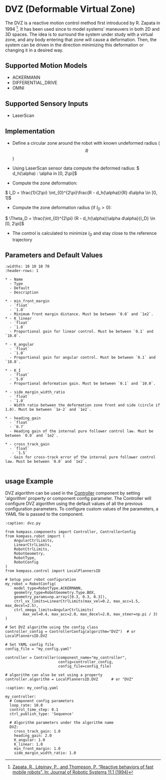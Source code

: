 # DVZ (Deformable Virtual Zone)

The DVZ is a reactive motion control method first introduced by R. Zapata in 1994 [^1]. It has been used since to model systems' maneuvers in both 2D and 3D spaces. The idea is to surround the system under study with a virtual zone, and any body entering that zone will cause a deformation. Then, the system can be driven in the direction minimizing this deformation or changing it in a desired way.

[^1]: [Zapata, R., Lépinay, P., and Thompson, P. “Reactive behaviors of fast mobile robots”.
In: Journal of Robotic Systems 11.1 (1994)](https://www.researchgate.net/publication/221787033_Reactive_Motion_Planning_for_Mobile_Robots)


## Supported Motion Models

- ACKERMANN
- DIFFERENTIAL_DRIVE
- OMNI

## Supported Sensory Inputs

- LaserScan


## Implementation

- Define a circular zone around the robot with known undeformed radius ($$R$$)
- Using LaserScan sensor data compute the deformed radius:
$ d_h(\alpha) : \alpha in [0, 2\pi]$

- Compute the zone deformation:

$ I_D = \frac{1}{2\pi} \int_{0}^{2\pi}\frac{R - d_h(\alpha)}{R} d\alpha  \in [0, 1]$

- Compute the zone deformation radius (if $I_D > 0$):

$ \Theta_D = \frac{\int_{0}^{2\pi} (R - d_h(\alpha))\alpha d\alpha}{I_D}   \in [0, 2\pi]$

- The control is calculated to minimize $I_D$ and stay close to the reference trajectory

## Parameters and Default Values


```{list-table}
:widths: 10 10 10 70
:header-rows: 1

* - Name
  - Type
  - Default
  - Description

* - min_front_margin
  - `float`
  - `1.0`
  - Minimum front margin distance. Must be between `0.0` and `1e2`.
* - K_linear
  - `float`
  - `1.0`
  - Proportional gain for linear control. Must be between `0.1` and `10.0`.

* - K_angular
  - `float`
  - `1.0`
  - Proportional gain for angular control. Must be between `0.1` and `10.0`.

* - K_I
  - `float`
  - `5.0`
  - Proportional deformation gain. Must be between `0.1` and `10.0`.

* - side_margin_width_ratio
  - `float`
  - `1.0`
  - Width ratio between the deformation zone front and side (circle if 1.0). Must be between `1e-2` and `1e2`.

* - heading_gain
  - `float`
  - `0.7`
  - Heading gain of the internal pure follower control law. Must be between `0.0` and `1e2`.

* - cross_track_gain
  - `float`
   - `1.5`
  - Gain for cross-track error of the internal pure follower control law. Must be between `0.0` and `1e2`.


```

## usage Example

DVZ algorithm can be used in the [Controller](../../navigation/control.md) component by setting 'algorithm' property or component config parameter. The Controller will configure DVZ algorithm using the default values of all the previous configuration parameters. To configure custom values of the parameters, a YAML file is passed to the component.


```{code-block} python
:caption: dvz.py

from kompass.components import Controller, ControllerConfig
from kompass.robot import (
    AngularCtrlLimits,
    LinearCtrlLimits,
    RobotCtrlLimits,
    RobotGeometry,
    RobotType,
    RobotConfig
)
from kompass.control import LocalPlannersID

# Setup your robot configuration
my_robot = RobotConfig(
    model_type=RobotType.ACKERMANN,
    geometry_type=RobotGeometry.Type.BOX,
    geometry_params=np.array([0.3, 0.3, 0.3]),
    ctrl_vx_limits=LinearCtrlLimits(max_vel=0.2, max_acc=1.5, max_decel=2.5),
    ctrl_omega_limits=AngularCtrlLimits(
        max_vel=0.4, max_acc=2.0, max_decel=2.0, max_steer=np.pi / 3)
)

# Set DVZ algorithm using the config class
controller_config = ControllerConfig(algorithm="DVZ")  # or LocalPlannersID.DVZ

# Set YAML config file
config_file = "my_config.yaml"

controller = Controller(component_name="my_controller",
                        config=controller_config,
                        config_file=config_file)

# algorithm can also be set using a property
controller.algorithm = LocalPlannersID.DVZ      # or "DVZ"

```

```{code-block} yaml
:caption: my_config.yaml

my_controller:
  # Component config parameters
  loop_rate: 10.0
  control_time_step: 0.1
  ctrl_publish_type: 'Sequence'

  # Algorithm parameters under the algorithm name
  DVZ:
    cross_track_gain: 1.0
    heading_gain: 2.0
    K_angular: 1.0
    K_linear: 1.0
    min_front_margin: 1.0
    side_margin_width_ratio: 1.0
```
